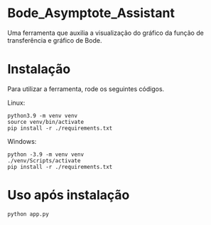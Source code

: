 # Bode_Asymptote_Assistant
 Uma ferramenta que auxilia a visualização do gráfico da função de transferência e gráfico de Bode.

# Instalação
Para utilizar a ferramenta, rode os seguintes códigos.

Linux:
```
python3.9 -m venv venv
source venv/bin/activate
pip install -r ./requirements.txt
```

Windows:
```
python -3.9 -m venv venv
./venv/Scripts/activate
pip install -r ./requirements.txt
```

# Uso após instalação

```
python app.py
```